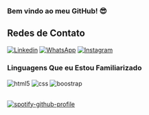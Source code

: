  ### Bem vindo ao meu GitHub! 😎

## Redes de Contato 	

[![Linkedin](https://img.shields.io/badge/LinkedIn-0077B5?style=for-the-badge&logo=linkedin&logoColor=white)](https://www.linkedin.com/in/felipe-silva-930a05247/) 
[![WhatsApp](https://img.shields.io/badge/WhatsApp-25D366?style=for-the-badge&logo=whatsapp&logoColor=white)](https://api.whatsapp.com/send?phone=5511939325554)
[![Instagram](https://img.shields.io/badge/Instagram-E4405F?style=for-the-badge&logo=instagram&logoColor=white)](https://www.instagram.com/felipin_uou/)

### Linguagens Que eu Estou Familiarizado

<div style="display: inline_block">
    <img align="center" alt="html5" src="https://img.shields.io/badge/HTML5-E34F26?style=for-the-badge&logo=html5&logoColor=white" />
    <img align="center" alt="css" src="https://img.shields.io/badge/CSS3-1572B6?style=for-the-badge&logo=css3&logoColor=white" />
    <img align="center" alt="boostrap" src="https://img.shields.io/badge/Bootstrap-563D7C?style=for-the-badge&logo=bootstrap&logoColor=whitee" />
</div><br/>

[![spotify-github-profile](https://spotify-github-profile.vercel.app/api/view?uid=pipis2x&cover_image=true&theme=natemoo-re&show_offline=false&background_color=121212&interchange=false&bar_color=c93bb6&bar_color_cover=true)](https://spotify-github-profile.vercel.app/api/view?uid=pipis2x&redirect=true)


